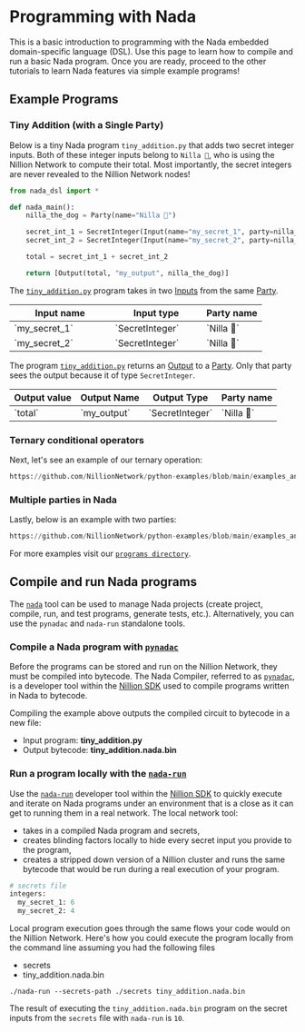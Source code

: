 # Programming with Nada

This is a basic introduction to programming with the Nada embedded domain-specific language (DSL). Use this page to learn how to compile and run a basic Nada program. Once you are ready, proceed to the other tutorials to learn Nada features via simple example programs!

## Example Programs

### Tiny Addition (with a Single Party)

Below is a tiny Nada program `tiny_addition.py` that adds two secret integer inputs. Both of these integer inputs belong to `Nilla 🐶`, who is using the Nillion Network to compute their total. Most importantly, the secret integers are never revealed to the Nillion Network nodes!

```python
from nada_dsl import *

def nada_main():
    nilla_the_dog = Party(name="Nilla 🐶")

    secret_int_1 = SecretInteger(Input(name="my_secret_1", party=nilla_the_dog))
    secret_int_2 = SecretInteger(Input(name="my_secret_2", party=nilla_the_dog))

    total = secret_int_1 + secret_int_2

    return [Output(total, "my_output", nilla_the_dog)]
```

The [`tiny_addition.py`](https://github.com/nillion-oss/nillion-python-starter/blob/main/programs/tiny_secret_addition_complete.py) program takes in two [Inputs](concepts.md#inputs) from the same [Party](concepts.md#party).

<table><thead><tr><th width="162">Input name</th><th width="145">Input type</th><th>Party name</th></tr></thead><tbody><tr><td>`my_secret_1`</td><td>`SecretInteger`</td><td>`Nilla 🐶`</td></tr><tr><td>`my_secret_2`</td><td>`SecretInteger`</td><td>`Nilla 🐶`</td></tr></tbody></table>

The program [`tiny_addition.py`](https://github.com/nillion-oss/nillion-python-starter/blob/main/programs/tiny_secret_addition_complete.py) returns an [Output](concepts.md#outputs) to a [Party](concepts.md#party). Only that party sees the output because it of type `SecretInteger`.

<table>
  <thead>
    <tr><th>Output value</th><th>Output Name</th><th>Output Type</th><th>Party name</th></tr>
  </thead>
  <tbody>
    <tr><td>`total`</td><td>`my_output`</td><td>`SecretInteger`</td><td>`Nilla 🐶`</td></tr>
  </tbody>
</table>

### Ternary conditional operators

Next, let's see an example of our ternary operation:

```python reference showGithubLink
https://github.com/NillionNetwork/python-examples/blob/main/examples_and_tutorials/nada_programs/src/nada_fn_max.py
```

### Multiple parties in Nada

Lastly, below is an example with two parties:

```python reference showGithubLink
https://github.com/NillionNetwork/python-examples/blob/main/examples_and_tutorials/nada_programs/src/addition_simple_multi_party.py
```

For more examples visit our [`programs directory`](https://github.com/nillion-oss/nillion-python-starter/blob/main/programs).

## Compile and run Nada programs

The [`nada`](nada) tool can be used to manage Nada projects (create project, compile, run, and test programs, generate tests, etc.).
Alternatively, you can use the `pynadac` and `nada-run` standalone tools.

### Compile a Nada program with [`pynadac`](pynadac)

Before the programs can be stored and run on the Nillion Network, they must be compiled into bytecode.
The Nada Compiler, referred to as [`pynadac`](pynadac), is a developer tool within the [Nillion SDK](nillion-sdk-and-tools.md) used to compile programs written in Nada to bytecode.

Compiling the example above outputs the compiled circuit to bytecode in a new file:

- Input program: **tiny_addition.py**
- Output bytecode: **tiny_addition.nada.bin**

### Run a program locally with the [`nada-run`](nada-run)

Use the [`nada-run`](nada-run) developer tool within the [Nillion SDK](nillion-sdk-and-tools.md) to quickly execute and iterate on Nada programs under an environment that is a close as it can get to running them in a real network. The local network tool:

- takes in a compiled Nada program and secrets,
- creates blinding factors locally to hide every secret input you provide to the program,
- creates a stripped down version of a Nillion cluster and runs the same bytecode that would be run during a real execution of your program.&#x20;

```python
# secrets file
integers:
  my_secret_1: 6
  my_secret_2: 4
```

Local program execution goes through the same flows your code would on the Nillion Network. Here's how you could execute the program locally from the command line assuming you had the following files

- secrets
- tiny_addition.nada.bin

```
./nada-run --secrets-path ./secrets tiny_addition.nada.bin
```

The result of executing the `tiny_addition.nada.bin` program on the secret inputs from the `secrets` file with `nada-run` is `10`.
